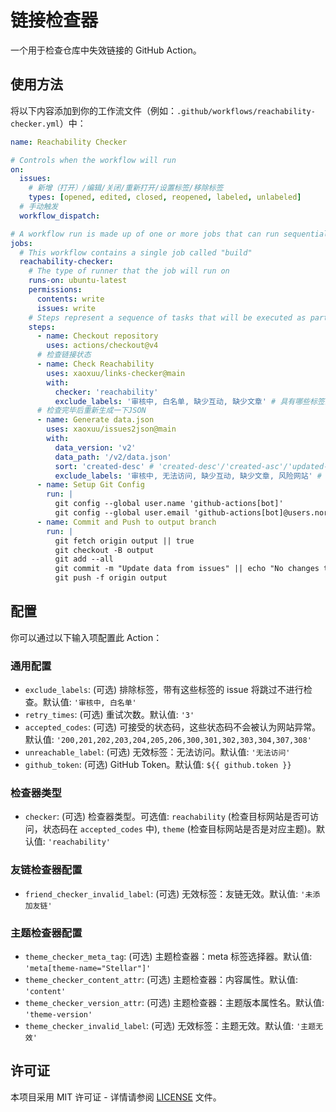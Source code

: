 # 链接检查器

一个用于检查仓库中失效链接的 GitHub Action。

## 使用方法

将以下内容添加到你的工作流文件（例如：`.github/workflows/reachability-checker.yml`）中：

```yaml
name: Reachability Checker

# Controls when the workflow will run
on:
  issues:
    # 新增（打开）/编辑/关闭/重新打开/设置标签/移除标签
    types: [opened, edited, closed, reopened, labeled, unlabeled]
  # 手动触发
  workflow_dispatch:

# A workflow run is made up of one or more jobs that can run sequentially or in parallel
jobs:
  # This workflow contains a single job called "build"
  reachability-checker:
    # The type of runner that the job will run on
    runs-on: ubuntu-latest
    permissions:
      contents: write
      issues: write
    # Steps represent a sequence of tasks that will be executed as part of the job
    steps:
      - name: Checkout repository
        uses: actions/checkout@v4
      # 检查链接状态
      - name: Check Reachability
        uses: xaoxuu/links-checker@main
        with:
          checker: 'reachability'
          exclude_labels: '审核中, 白名单, 缺少互动, 缺少文章' # 具有哪些标签的issue不进行检查
      # 检查完毕后重新生成一下JSON
      - name: Generate data.json
        uses: xaoxuu/issues2json@main
        with:
          data_version: 'v2'
          data_path: '/v2/data.json'
          sort: 'created-desc' # 'created-desc'/'created-asc'/'updated-desc'/'updated-asc'
          exclude_labels: '审核中, 无法访问, 缺少互动, 缺少文章, 风险网站' # 具有哪些标签的issue不生成到JSON中
      - name: Setup Git Config
        run: |
          git config --global user.name 'github-actions[bot]'
          git config --global user.email 'github-actions[bot]@users.noreply.github.com'
      - name: Commit and Push to output branch
        run: |
          git fetch origin output || true
          git checkout -B output
          git add --all
          git commit -m "Update data from issues" || echo "No changes to commit"
          git push -f origin output
```

## 配置

你可以通过以下输入项配置此 Action：

### 通用配置

- `exclude_labels`: (可选) 排除标签，带有这些标签的 issue 将跳过不进行检查。默认值: `'审核中, 白名单'`
- `retry_times`: (可选) 重试次数。默认值: `'3'`
- `accepted_codes`: (可选) 可接受的状态码，这些状态码不会被认为网站异常。默认值: `'200,201,202,203,204,205,206,300,301,302,303,304,307,308'`
- `unreachable_label`: (可选) 无效标签：无法访问。默认值: `'无法访问'`
- `github_token`: (可选) GitHub Token。默认值: `${{ github.token }}`

### 检查器类型

- `checker`: (可选) 检查器类型。可选值: `reachability` (检查目标网站是否可访问，状态码在 `accepted_codes` 中), `theme` (检查目标网站是否是对应主题)。默认值: `'reachability'`

### 友链检查器配置

- `friend_checker_invalid_label`: (可选) 无效标签：友链无效。默认值: `'未添加友链'`

### 主题检查器配置

- `theme_checker_meta_tag`: (可选) 主题检查器：meta 标签选择器。默认值: `'meta[theme-name="Stellar"]'`
- `theme_checker_content_attr`: (可选) 主题检查器：内容属性。默认值: `'content'`
- `theme_checker_version_attr`: (可选) 主题检查器：主题版本属性名。默认值: `'theme-version'`
- `theme_checker_invalid_label`: (可选) 无效标签：主题无效。默认值: `'主题无效'`


## 许可证

本项目采用 MIT 许可证 - 详情请参阅 [LICENSE](LICENSE) 文件。